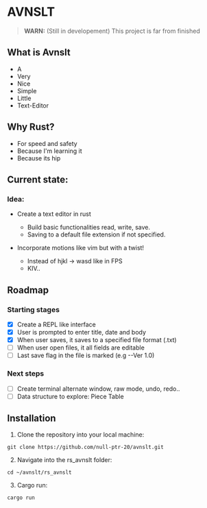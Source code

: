 # AVNSLT

> **WARN:** (Still in developement) This project is far from finished

## What is Avnslt

- A
- Very
- Nice
- Simple
- Little
- Text-Editor

## Why Rust?

- For speed and safety
- Because I'm learning it
- Because its hip

## Current state:

### Idea:

- Create a text editor in rust

  - Build basic functionalities read, write, save.
  - Saving to a default file extension if not specified.

- Incorporate motions like vim but with a twist!

  - Instead of hjkl -> wasd like in FPS
  - KIV..

## Roadmap

### Starting stages

- [x] Create a REPL like interface
- [x] User is prompted to enter title, date and body
- [x] When user saves, it saves to a specified file format (.txt)
- [ ] When user open files, it all fields are editable
- [ ] Last save flag in the file is marked (e.g --Ver 1.0)

### Next steps

- [ ] Create terminal alternate window, raw mode, undo, redo..
- [ ] Data structure to explore: Piece Table

## Installation

1. Clone the repository into your local machine:

`git clone https://github.com/null-ptr-20/avnslt.git`

2. Navigate into the rs_avnslt folder:

`cd ~/avnslt/rs_avnslt`

3. Cargo run:

`cargo run`
